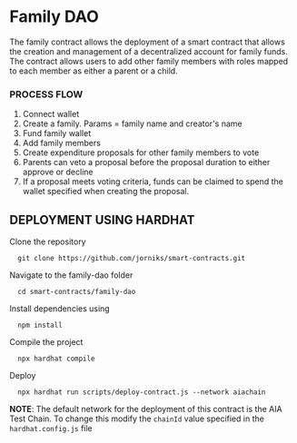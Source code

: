 # Family DAO

The family contract allows the deployment of a smart contract that allows the creation and management of a decentralized account for family funds. The contract allows users to add other family members with roles mapped to each member as either a parent or a child.

### PROCESS FLOW
1. Connect wallet
2. Create a family. Params = family name and creator's name
3. Fund family wallet
4. Add family members
5. Create expenditure proposals for other family members to vote
6. Parents can veto a proposal before the proposal duration to either approve or decline
7. If a proposal meets voting criteria, funds can be claimed to spend the wallet specified when creating the proposal.

## DEPLOYMENT USING HARDHAT
Clone the repository
```
  git clone https://github.com/jorniks/smart-contracts.git
```

Navigate to the family-dao folder
```
  cd smart-contracts/family-dao
```

Install dependencies using 
```
  npm install
```

Compile the project
```hardhat
  npx hardhat compile
```

Deploy
```
  npx hardhat run scripts/deploy-contract.js --network aiachain
```

**NOTE**: The default network for the deployment of this contract is the AIA Test Chain. To change this modify the `chainId` value specified in the `hardhat.config.js` file
